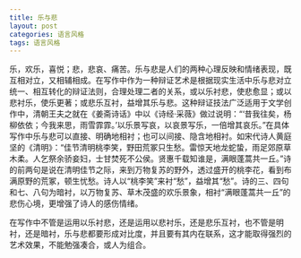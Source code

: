 ```yaml
---
title: 乐与悲
layout: post
categories: 语言风格
tags: 语言风格
---
```


乐，欢乐，喜悦；悲，悲哀、痛苦。乐与悲是人们的两种心理反映和情绪表现，既互相对立，又相辅相成。在写作中作为一种辩证艺术是根据现实生活中乐与悲对立统一、相互转化的辩证法则，合理处理二者的关系，或以乐衬悲，使悲愈显；或以悲衬乐，使乐更著；或悲乐互衬，益增其乐与悲。这种辩证技法广泛适用于文学创作中，清朝王夫之就在《姜斋诗话》中以《诗经·采薇》做过说明：“‘昔我往矣，杨柳依依；今我来思，雨雪霏霏。’以乐景写哀，以哀景写乐，一倍增其哀乐。”在具体写作中乐与悲可以直接、明确地相衬；也可以间接、隐含地相衬。如宋代诗人黄庭坚的《清明》：“佳节清明桃李笑，野田荒冢只生愁。雷惊天地龙蛇蛰，雨足郊原草木柔。人乞祭余骄妾妇，士甘焚死不公侯。贤惠千载知谁是，满眼蓬蒿共一丘。”诗的前两句是说在清明佳节之际，来到万物复苏的野外，透过盛开的桃李花，看到布满原野的荒冢，顿生忧愁。诗人以“桃李笑”来衬“愁”，益增其“愁”。诗的三、四句和七、八句为暗衬，以万物复苏、草木茂盛的欢乐景象，相衬“满眼蓬蒿共一丘”的悲伤心境，更增强了诗人的感伤情绪。

在写作中不管是运用以乐衬悲，还是运用以悲衬乐，还是悲乐互衬，也不管是明衬，还是暗衬，乐与悲都要形成对比度，并且要有其内在联系，这才能取得强烈的艺术效果，不能勉强凑合，或人为组合。 